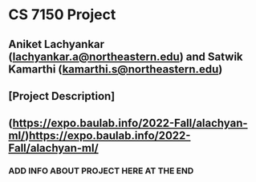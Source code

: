 # CS 7150 Project

## Aniket Lachyankar (lachyankar.a@northeastern.edu) and Satwik Kamarthi (kamarthi.s@northeastern.edu)

## [Project Description]
(https://expo.baulab.info/2022-Fall/alachyan-ml/)https://expo.baulab.info/2022-Fall/alachyan-ml/
-----
### ADD INFO ABOUT PROJECT HERE AT THE END
